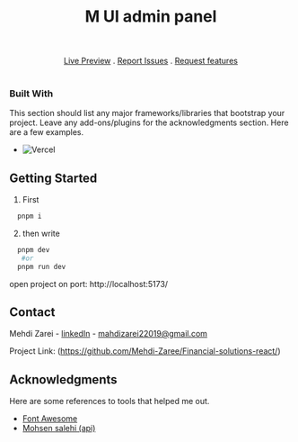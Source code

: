 <h1 align="center">M UI admin panel</h1>
</br>

</br>

<div align="center">
  <a href="https://mehdi-zaree.github.io/Card-Number/" text-align='center'>Live Preview</a> . 
  <a href="https://github.com/mehdi-zaree/Card-Number/issues" text-align='center'>Report Issues</a> . 
  <a href="https://github.com/mehdi-zaree/Card-Number/issues" text-align='center'>Request features</a> 
</div>
</br>





### Built With

This section should list any major frameworks/libraries that bootstrap your project. Leave any add-ons/plugins for the acknowledgments section. Here are a few examples.

* 	![Vercel](https://img.shields.io/badge/vercel-%23000000.svg?style=for-the-badge&logo=vercel&logoColor=white)



<!-- GETTING STARTED -->
## Getting Started
1. First
 ```sh
   pnpm i
   ```
2. then write 
 ```sh
   pnpm dev
    #or
   pnpm run dev
   ```


open project on port: http://localhost:5173/
<!-- CONTACT -->
## Contact

Mehdi Zarei - [linkedIn](https://linkedin.com/in/mehdi-zri) - mahdizarei22019@gmail.com

Project Link: (https://github.com/Mehdi-Zaree/Financial-solutions-react/)




<!-- ACKNOWLEDGMENTS -->
## Acknowledgments

Here are some references to tools that helped me out.
* [Font Awesome](https://fontawesome.com)
* [Mohsen salehi (api)](https://github.com/mohsen-salehi/rest-api-express)

